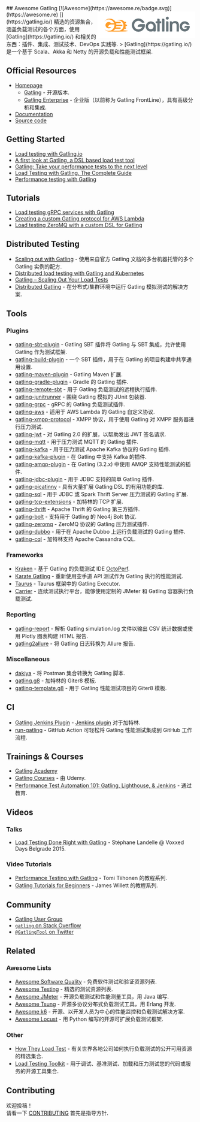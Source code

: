<div class="github-widget" data-repo="aliesbelik/awesome-gatling"></div>
<script async src="https://pagead2.googlesyndication.com/pagead/js/adsbygoogle.js"></script><ins class="adsbygoogle" style="display:block" data-ad-client="ca-pub-6890694312814945" data-ad-slot="5473692530" data-ad-format="auto"  data-full-width-responsive="true"></ins><script>(adsbygoogle = window.adsbygoogle || []).push({});</script>
## Awesome Gatling [![Awesome](https://awesome.re/badge.svg)](https://awesome.re)
<!--lint ignore double-link-->
[<img src="https://raw.githubusercontent.com/aliesbelik/awesome-gatling/master/assets/images/gatling-logo.svg?sanitize=true" align="right" width="260" alt="Gatling">](https://gatling.io/)
<!--lint ignore double-link-->
精选的资源集合，涵盖负载测试的各个方面，使用 [Gatling](https://gatling.io/) 和相关的东西：插件、集成、测试技术、DevOps 实践等.
<!--lint ignore double-link-->
> [Gatling](https://gatling.io/) 是一个基于 Scala、Akka 和 Netty 的开源负载和性能测试框架.



## Official Resources
<!--lint ignore double-link-->
- [Homepage](https://gatling.io/)
  - [Gatling](https://gatling.io/open-source/) - 开源版本.
  - [Gatling Enterprise](https://gatling.io/enterprise/) - 企业版（以前称为 Gatling FrontLine），具有高级分析和集成.
- [Documentation](https://gatling.io/docs/gatling/)
- [Source code](https://github.com/gatling/gatling)

## Getting Started

- [Load testing with Gatling.io](https://blog.pragmatists.com/load-testing-with-gatling-io-2a128fccfb3e)
- [A first look at Gatling, a DSL based load test tool](https://callistaenterprise.se/blogg/teknik/2014/04/16/a-first-look-at-gatling-a-dsl-based-load-test-tool/)
- [Gatling: Take your performance tests to the next level](https://www.thoughtworks.com/insights/blog/gatling-take-your-performance-tests-next-level)
- [Load Testing with Gatling. The Complete Guide](https://www.james-willett.com/gatling-load-testing-complete-guide/)
- [Performance testing with Gatling](https://automationrhapsody.com/performance-testing-with-gatling/)

## Tutorials

- [Load testing gRPC services with Gatling](https://medium.com/@georgeleung_7777/load-testing-grpc-services-with-gatling-990025c77055)
- [Creating a custom Gatling protocol for AWS Lambda](https://callistaenterprise.se/blogg/teknik/2016/11/26/gatling-custom-protocol/)
- [Load testing ZeroMQ with a custom DSL for Gatling](http://mintbeans.com/load-testing-zeromq-with-gatling/)

## Distributed Testing

- [Scaling out with Gatling](https://gatling.io/docs/gatling/guides/scaling_out/) - 使用来自官方 Gatling 文档的多台机器托管的多个 Gatling 实例的配方.
- [Distributed load testing with Gatling and Kubernetes](https://medium.com/de-bijenkorf-techblog/https-medium-com-annashepeleva-distributed-load-testing-with-gatling-and-kubernetes-93ebce26edbe)
- [Gatling – Scaling Out Your Load Tests](https://web.archive.org/web/20210625094528/http://www.nimrodstech.com/gatling-cluster-load-testing/)
- [Distributed Gatling](https://github.com/Abiy/distGatling) - 在分布式/集群环境中运行 Gatling 模拟测试的解决方案.

## Tools

### Plugins

- [gatling-sbt-plugin](https://github.com/gatling/gatling-sbt-plugin) - Gatling SBT 插件将 Gatling 与 SBT 集成，允许使用 Gatling 作为测试框架.
- [gatling-build-plugin](https://github.com/gatling/gatling-build-plugin) - 一个 SBT 插件，用于在 Gatling 的项目构建中共享通用设置.
- [gatling-maven-plugin](https://github.com/gatling/gatling-maven-plugin) - Gatling Maven 扩展.
- [gatling-gradle-plugin](https://github.com/gatling/gatling-gradle-plugin) - Gradle 的 Gatling 插件.
- [gatling-remote-sbt](https://github.com/Pravoru/gatling-remote-sbt) - 用于 Gatling 负载测试的远程执行插件.
- [gatling-junitrunner](https://github.com/Pravoru/gatling-junitrunner) - 围绕 Gatling 模拟的 JUnit 包装器.
- [gatling-grpc](https://github.com/phiSgr/gatling-grpc) - gRPC 的 Gatling 负载测试插件.
- [gatling-aws](https://github.com/callistaenterprise/gatling-aws) - 适用于 AWS Lambda 的 Gatling 自定义协议.
- [gatling-xmpp-protocol](https://github.com/TLmaK0/gatling-xmpp-protocol) - XMPP 协议，用于使用 Gatling 对 XMPP 服务器进行压力测试.
- [gatling-jwt](https://bitbucket.org/atlassianlabs/gatling-jwt/) - 对 Gatling 2.0 的扩展，以帮助发出 JWT 签名请求.
- [gatling-mqtt](https://github.com/mnogu/gatling-mqtt) - 用于压力测试 MQTT 的 Gatling 插件.
- [gatling-kafka](https://github.com/mnogu/gatling-kafka) - 用于压力测试 Apache Kafka 协议的 Gatling 插件.
- [gatling-kafka-plugin](https://github.com/Tinkoff/gatling-kafka-plugin) - 在 Gatling 中支持 Kafka 的插件.
- [gatling-amqp-plugin](https://github.com/Tinkoff/gatling-amqp-plugin) - 在 Gatling (3.2.x) 中使用 AMQP 支持性能测试的插件.
- [gatling-jdbc-plugin](https://github.com/Tinkoff/gatling-jdbc-plugin) - 用于 JDBC 支持的简单 Gatling 插件.
- [gatling-picatinny](https://github.com/Tinkoff/gatling-picatinny) - 具有大量扩展 Gatling DSL 的有用功能的库.
- [gatling-sql](https://github.com/tmcgrath/gatling-sql) - 用于 JDBC 或 Spark Thrift Server 压力测试的 Gatling 扩展.
- [gatling-tcp-extensions](https://github.com/scalecube/gatling-tcp-extensions) - 加特林的 TCP 扩展.
- [gatling-thrift](https://github.com/3tty0n/gatling-thrift) - Apache Thrift 的 Gatling 第三方插件.
- [gatling-bolt](https://github.com/sarmbruster/gatling-bolt) - 支持用于 Gatling 的 Neo4j Bolt 协议.
- [gatling-zeromq](https://github.com/softwaremill/gatling-zeromq) - ZeroMQ 协议的 Gatling 压力测试插件.
- [gatling-dubbo](https://github.com/youzan/gatling-dubbo) - 用于在 Apache Dubbo 上运行负载测试的 Gatling 插件.
- [gatling-cql](https://github.com/gatling-cql/GatlingCql) - 加特林支持 Apache Cassandra CQL.

### Frameworks

- [Kraken](https://github.com/OctoPerf/kraken) - 基于 Gatling 的负载测试 IDE [OctoPerf](https://octoperf.com/categories/kraken/).
- [Karate Gatling](https://karatelabs.github.io/karate/karate-gatling/) - 重新使用空手道 API 测试作为 Gatling 执行的性能测试.
- [Taurus](https://gettaurus.org/docs/Gatling/) - Taurus 框架中的 Gatling Executor.
- [Carrier](https://getcarrier.io/) - 连续测试执行平台，能够使用定制的 JMeter 和 Gatling 容器执行负载测试.

### Reporting

- [gatling-report](https://github.com/nuxeo/gatling-report) - 解析 Gatling simulation.log 文件以输出 CSV 统计数据或使用 Plotly 图表构建 HTML 报告.
- [gatling2allure](https://github.com/biski/gatling2allure) - 将 Gatling 日志转换为 Allure 报告.

### Miscellaneous

- [dakiya](https://github.com/rupeshmore/dakiya) - 将 Postman 集合转换为 Gatling 脚本.
- [gatling.g8](https://github.com/gatling/gatling.g8) - 加特林的 Giter8 模板.
- [gatling-template.g8](https://github.com/Tinkoff/gatling-template.g8) - 用于 Gatling 性能测试项目的 Giter8 模板.

## CI

- [Gatling Jenkins Plugin](https://github.com/jenkinsci/gatling-plugin) - [Jenkins plugin](https://plugins.jenkins.io/gatling/) 对于加特林.
- [run-gatling](https://github.com/liatrio/run-gatling) - GitHub Action 可轻松将 Gatling 性能测试集成到 GitHub 工作流程.

## Trainings & Courses

- [Gatling Academy](https://gatling.io/academy/)
- [Gatling Courses](https://www.udemy.com/topic/gatling/) - 由 Udemy.
- [Performance Test Automation 101: Gatling, Lighthouse, & Jenkins](https://www.educative.io/courses/performance-test-automation-101-gatling-lighthouse-jenkins) - 通过教育.

## Videos

### Talks

- [Load Testing Done Right with Gatling](https://www.youtube.com/watch?v=VUPTaPms210) - Stéphane Landelle @ Voxxed Days Belgrade 2015.

### Video Tutorials

- [Performance Testing with Gatling](https://www.youtube.com/playlist?list=PLd4gvNaNZ4T3NCWsv3zwHYlLGtr9s1-Fz) - Tomi Tiihonen 的教程系列.
- [Gatling Tutorials for Beginners](https://www.youtube.com/playlist?list=PLw_jGKXm9lIYpTotIJ-R31pXS7qqwXstt) - James Willett 的教程系列.

## Community

- [Gatling User Group](https://groups.google.com/forum/#!forum/gatling)
- [`gatling` on Stack Overflow](https://stackoverflow.com/questions/tagged/gatling+or+scala-gatling+or+gatling-plugin)
- [`@GatlingTool` on Twitter](https://twitter.com/gatlingtool)

## Related

### Awesome Lists

- [Awesome Software Quality](https://github.com/ligurio/software-quality-wiki) - 免费软件测试和验证资源列表.
- [Awesome Testing](https://github.com/TheJambo/awesome-testing) - 精选的测试资源列表.
- [Awesome JMeter](https://github.com/aliesbelik/awesome-jmeter) - 开源负载测试和性能测量工具，用 Java 编写.
- [Awesome Tsung](https://github.com/aliesbelik/awesome-tsung) - 开源多协议分布式负载测试工具，用 Erlang 开发.
- [Awesome k6](https://github.com/grafana/awesome-k6) - 开源、以开发人员为中心的性能监控和负载测试解决方案.
- [Awesome Locust](https://github.com/aliesbelik/awesome-locust) - 用 Python 编写的开源可扩展负载测试框架.

### Other

- [How They Load Test](https://github.com/aliesbelik/how-they-load) - 有关世界各地公司如何执行负载测试的公开可用资源的精选集合.
- [Load Testing Toolkit](https://github.com/aliesbelik/load-testing-toolkit) - 用于调试、基准测试、加载和压力测试您的代码或服务的开源工具集合.

## Contributing

欢迎投稿！<br>
请看一下 [CONTRIBUTING](https://github.com/aliesbelik/awesome-gatling/blob/master/CONTRIBUTING.md) 首先是指导方针.

